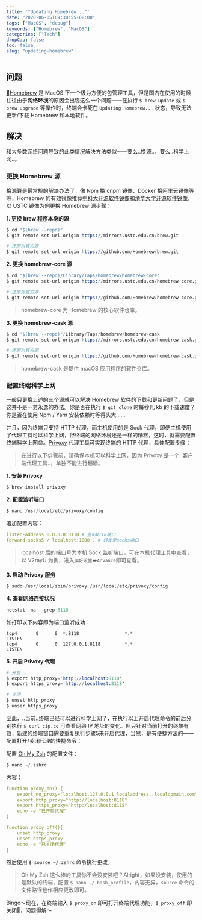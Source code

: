 ```yaml
---
title: '"Updating Homebrew..."'
date: "2020-06-05T09:30:55+08:00"
tags: ["MacOS", "debug"]
keywords: ["Homebrew", "MacOS"]
categories: ["Tech"]
dropCap: false
toc: false
slug: "updating-homebrew"
---
```

## 问题
[Homebrew](https://brew.sh/index_zh-cn) 是 MacOS 下一个极为方便的包管理工具，但是国内在使用的时候往往由于**网络环境**的原因会出现这么一个问题——在执行 `$ brew update` 或 `$ brew upgrade` 等操作时，终端会卡死在 `Updating Homebrew...` 状态，导致无法更新/下载 Homebrew 和本地软件。

## 解决
和大多数网络问题导致的此类情况解决方法类似——要么..换源..，要么..科学上网..。

### 更换 Homebrew 源
换源算是最常规的解决办法了，像 Npm 换 cnpm 镜像、Docker 换阿里云镜像等等，Homebrew 的有效镜像推荐[中科大开源软件镜像](http://mirrors.ustc.edu.cn/help/brew.git.html)和[清华大学开源软件镜像](https://mirror.tuna.tsinghua.edu.cn/help/homebrew/)，以 USTC 镜像为例更换 Homebrew 源步骤：

**1. 更换 brew 程序本身的源**

```s
$ cd "$(brew --repo)"
$ git remote set-url origin https://mirrors.ustc.edu.cn/brew.git

# 还原为官方源
$ git remote set-url origin https://github.com/Homebrew/brew.git
```

**2. 更换 homebrew-core 源**

```s
$ cd "$(brew --repo)/Library/Taps/homebrew/homebrew-core"
$ git remote set-url origin https://mirrors.ustc.edu.cn/homebrew-core.git

# 还原为官方源
$ git remote set-url origin https://github.com/Homebrew/homebrew-core.git
```

> homebrew-core 为 Homebrew 的核心软件仓库。

**3. 更换 homebrew-cask 源**

```s
$ cd "$(brew --repo)"/Library/Taps/homebrew/homebrew-cask
$ git remote set-url origin https://mirrors.ustc.edu.cn/homebrew-cask.git

# 还原为官方源
$ git remote set-url origin https://github.com/Homebrew/homebrew-cask.git
```

> homebrew-cask 是提供 macOS 应用程序的软件仓库。

### 配置终端科学上网
一般只更换上述的三个源就可以解决 Homebrew 软件的下载和更新问题了，但是这并不是一劳永逸的办法。你是否在执行 `$ git clone` 时每秒几 kb 的下载速度？你是否在使用 Npm / Yarn 安装依赖时等得头大……

并且，因为终端只支持 HTTP 代理，而主机使用的是 Sock 代理，即便主机使用了代理工具可以科学上网，但终端的网络环境还是一样的糟糕，这时，就需要配置终端科学上网😎。[Privoxy](https://www.privoxy.org/) 代理工具可实现终端的 HTTP 代理，具体配置步骤：

> 在进行以下步骤前，请确保本机可以科学上网，因为 Privoxy 是一个..客户端代理工具..，单独不能进行翻墙。

**1. 安装 Privoxy**

```s
$ brew install privoxy
```

**2. 配置监听端口**

```s
$ nano /usr/local/etc/privoxy/config
```

追加配置内容：

```yaml
listen-address 0.0.0.0:8118 # 监听8118端口
forward-socks5 / localhost:1080 . # 转发至socks端口
```

> localhost 后的端口号为本机 Sock 监听端口，可在本机代理工具中查看，以 V2rayU 为例，进入`偏好设置`➡️`Advance`即可查看。

**3. 启动 Privoxy 服务**

```s
$ sudo /usr/local/sbin/privoxy /usr/local/etc/privoxy/config
```

**4. 查看网络连接状况**

```s
netstat -na | grep 8118
```

如打印以下内容即为端口监听成功：

```
tcp4       0      0  *.8118                 *.*                    LISTEN
tcp4       0      0  127.0.0.1.8118         *.*                    LISTEN
```

**5. 开启 Privoxy 代理**

```s
# 开启
$ export http_proxy='http://localhost:8118'
$ export https_proxy='http://localhost:8118'

# 关闭
$ unset http_proxy
$ unser https_proxy
```

至此，..当前..终端已经可以进行科学上网了，在执行以上开启代理命令的前后分别执行 `$ curl cip.cc` 可查看网络 IP 地址的变化。但只针对当前打开的终端有效，新建的终端窗口需要重复执行步骤5来开启代理，当然，是有便捷方法的——配置打开/关闭代理的快捷命令：

配置 [Oh My Zsh](https://ohmyz.sh/) 的配置文件：

```s
$ nano ~/.zshrc
```

内容：

```yaml
function proxy_on() {
    export no_proxy="localhost,127.0.0.1,localaddress,.localdomain.com"
    export http_proxy="http://localhost:8118"
    export https_proxy="http:/localhost:8118"
    echo -e "已开启代理"
}

function proxy_off(){
    unset http_proxy
    unset https_proxy
    echo -e "已关闭代理"
}
```

然后使用 `$ source ~/.zshrc` 命令执行更改。

> Oh My Zsh 这么棒的工具你不会没安装吧？Alright，如果没安装，使用的是默认的终端，配置 `$ nano ~/.bash_profile`，内容无异，`source` 命令的文件路径也作相应更改即可。

Bingo～现在，在终端输入 `$ proxy_on` 即可打开终端代理功能，`$ proxy_off` 即关闭🤟，问题得解～
